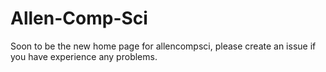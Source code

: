 # Allen-Comp-Sci
Soon to be the new home page for allencompsci, please create an issue if you have experience any problems.
